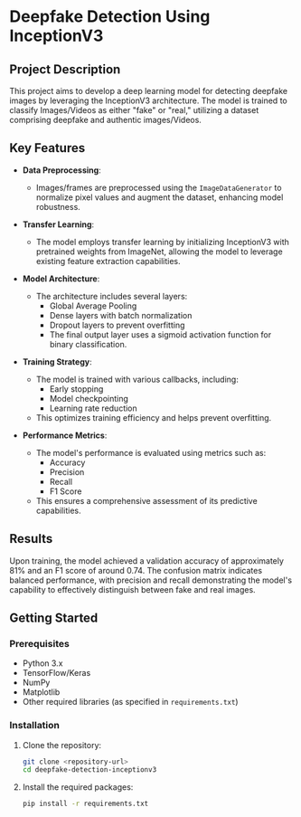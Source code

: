 # Deepfake Detection Using InceptionV3

## Project Description
This project aims to develop a deep learning model for detecting deepfake images by leveraging the InceptionV3 architecture. The model is trained to classify Images/Videos as either "fake" or "real," utilizing a dataset comprising deepfake and authentic images/Videos.

## Key Features
- **Data Preprocessing**: 
  - Images/frames are preprocessed using the `ImageDataGenerator` to normalize pixel values and augment the dataset, enhancing model robustness.

- **Transfer Learning**: 
  - The model employs transfer learning by initializing InceptionV3 with pretrained weights from ImageNet, allowing the model to leverage existing feature extraction capabilities.

- **Model Architecture**: 
  - The architecture includes several layers:
    - Global Average Pooling
    - Dense layers with batch normalization
    - Dropout layers to prevent overfitting
    - The final output layer uses a sigmoid activation function for binary classification.

- **Training Strategy**: 
  - The model is trained with various callbacks, including:
    - Early stopping
    - Model checkpointing
    - Learning rate reduction
  - This optimizes training efficiency and helps prevent overfitting.

- **Performance Metrics**: 
  - The model's performance is evaluated using metrics such as:
    - Accuracy
    - Precision
    - Recall
    - F1 Score
  - This ensures a comprehensive assessment of its predictive capabilities.

## Results
Upon training, the model achieved a validation accuracy of approximately 81% and an F1 score of around 0.74. The confusion matrix indicates balanced performance, with precision and recall demonstrating the model's capability to effectively distinguish between fake and real images.

## Getting Started

### Prerequisites
- Python 3.x
- TensorFlow/Keras
- NumPy
- Matplotlib
- Other required libraries (as specified in `requirements.txt`)

### Installation
1. Clone the repository:
   ```bash
   git clone <repository-url>
   cd deepfake-detection-inceptionv3
   ```

2. Install the required packages:
   ```bash
   pip install -r requirements.txt
   ```

